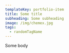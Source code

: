 ```yaml
---
templateKey: portfolio-item
title: Some title
subheading: Some subheading
image: /img/chemex.jpg
tags:
  - randomTagName
---
```

Some body